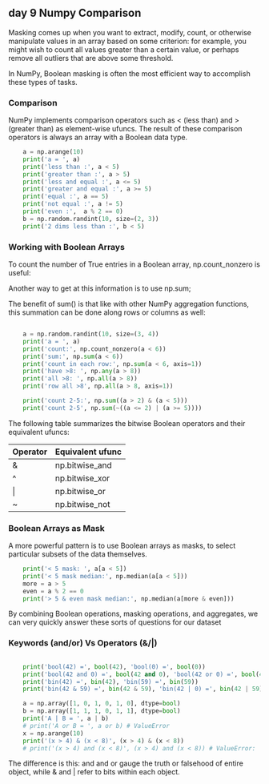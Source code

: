 ## day 9 Numpy Comparison

Masking comes up when you want to extract, modify, count, or otherwise manipulate values in an array based on some criterion: for example, you might wish to count all values greater than a certain value, or perhaps remove all outliers that are above some threshold. 

In NumPy, Boolean masking is often the most efficient way to accomplish these types of tasks.

### Comparison
 
NumPy implements comparison operators such as < (less than) and > (greater than) as element-wise ufuncs. The result of these comparison operators is always an array with a Boolean data type. 

```python
    a = np.arange(10)
    print('a = ', a)
    print('less than :', a < 5)
    print('greater than :', a > 5)
    print('less and equal :', a <= 5)
    print('greater and equal :', a >= 5)
    print('equal :', a == 5)
    print('not equal :', a != 5)
    print('even :',  a % 2 == 0)
    b = np.random.randint(10, size=(2, 3))
    print('2 dims less than :', b < 5)
```

### Working with Boolean Arrays

To count the number of True entries in a Boolean array, np.count_nonzero is useful:

Another way to get at this information is to use np.sum; 

The benefit of sum() is that like with other NumPy aggregation functions, this summation can be done along rows or columns as well:

```python

    a = np.random.randint(10, size=(3, 4))
    print('a = ', a)
    print('count:', np.count_nonzero(a < 6))
    print('sum:', np.sum(a < 6))
    print('count in each row:', np.sum(a < 6, axis=1))
    print('have >8: ', np.any(a > 8))
    print('all >8: ', np.all(a > 8))
    print('row all >8', np.all(a > 8, axis=1))

    print('count 2-5:', np.sum((a > 2) & (a < 5)))
    print('count 2-5', np.sum(~((a <= 2) | (a >= 5))))

```
The following table summarizes the bitwise Boolean operators and their equivalent ufuncs:

|Operator|	Equivalent ufunc|
|:----|:----|
|&	| np.bitwise_and  |
|^	| np.bitwise_xor  |
|&#124;	| np.bitwise_or   |
|~	| np.bitwise_not  |
		
### Boolean Arrays as Mask

A more powerful pattern is to use Boolean arrays as masks, to select particular subsets of the data themselves.
 
```python
    print('< 5 mask: ', a[a < 5])
    print('< 5 mask median:', np.median(a[a < 5]))
    more = a > 5
    even = a % 2 == 0
    print('> 5 & even mask median:', np.median(a[more & even]))

```
By combining Boolean operations, masking operations, and aggregates, we can very quickly answer these sorts of questions for our dataset


### Keywords (and/or) Vs Operators (&/|)

```python

    print('bool(42) =', bool(42), 'bool(0) =', bool(0))
    print('bool(42 and 0) =', bool(42 and 0), 'bool(42 or 0) =', bool(42 or 0))
    print('bin(42) =', bin(42), 'bin(59) =', bin(59))
    print('bin(42 & 59) =', bin(42 & 59), 'bin(42 | 0) =', bin(42 | 59))

    a = np.array([1, 0, 1, 0, 1, 0], dtype=bool)
    b = np.array([1, 1, 1, 0, 1, 1], dtype=bool)
    print('A | B = ', a | b)
    # print('A or B = ', a or b) # ValueError
    x = np.arange(10)
    print('(x > 4) & (x < 8)', (x > 4) & (x < 8))
    # print('(x > 4) and (x < 8)', (x > 4) and (x < 8)) # ValueError:
```

The difference is this: and and or gauge the truth or falsehood of entire object, while & and | refer to bits within each object.
